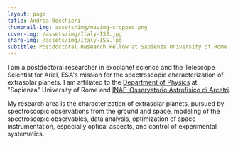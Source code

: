 ```yaml
---
layout: page
title: Andrea Bocchieri
thumbnail-img: assets/img/navimg-cropped.png
cover-img: /assets/img/Italy-ISS.jpg
share-img: /assets/img/Italy-ISS.jpg
subtitle: Postdoctoral Research Fellow at Sapienza University of Rome
---
```


I am a postdoctoral researcher in exoplanet science and the Telescope Scientist for Ariel, ESA's mission for the spectroscopic characterization of extrasolar planets. I am affiliated to the [Department of Physics](https://www.phys.uniroma1.it/fisica/) at "Sapienza" University of Rome and [INAF-Osservatorio Astrofisico di Arcetri](https://www.arcetri.inaf.it/).

My research area is the characterization of extrasolar planets, pursued by spectroscopic observations from the ground and space, modeling of the spectroscopic observables, data analysis, optimization of space instrumentation, especially optical aspects, and control of experimental systematics. 
